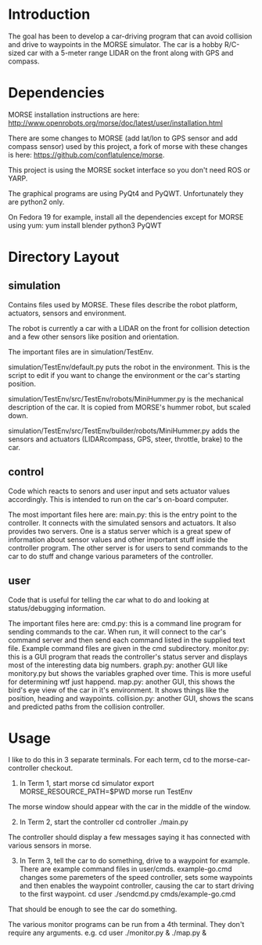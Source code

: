 Introduction
============

The goal has been to develop a car-driving program that can avoid collision and drive to waypoints in the MORSE simulator. The car is a hobby R/C-sized car with a 5-meter range LIDAR on the front along with GPS and compass.

Dependencies
============

MORSE installation instructions are here:
http://www.openrobots.org/morse/doc/latest/user/installation.html

There are some changes to MORSE (add lat/lon to GPS sensor and add compass sensor) used by this project, a fork of morse with these changes is here: https://github.com/conflatulence/morse.

This project is using the MORSE socket interface so you don't need ROS or YARP.

The graphical programs are using PyQt4 and PyQWT. Unfortunately they are python2 only.

On Fedora 19 for example, install all the dependencies except for MORSE using yum:
yum install blender python3 PyQWT

Directory Layout
================

simulation
----------

Contains files used by MORSE. These files describe the robot platform, actuators, sensors and environment.

The robot is currently a car with a LIDAR on the front for collision detection and a few other sensors like position and orientation.

The important files are in simulation/TestEnv.

simulation/TestEnv/default.py puts the robot in the environment. This is the script to edit if you want to change the environment or the car's starting position.

simulation/TestEnv/src/TestEnv/robots/MiniHummer.py is the mechanical description of the car. It is copied from MORSE's hummer robot, but scaled down.

simulation/TestEnv/src/TestEnv/builder/robots/MiniHummer.py adds the sensors and actuators (LIDARcompass, GPS, steer, throttle, brake) to the car.

control 
-------

Code which reacts to senors and user input and sets actuator values accordingly. This is intended to run on the car's on-board computer.

The most important files here are:
main.py: this is the entry point to the controller. It connects with the simulated sensors and actuators. It also provides two servers. One is a status server which is a great spew of information about sensor values and other important stuff inside the controller program. The other server is for users to send commands to the car to do stuff and change various parameters of the controller.

user
----

Code that is useful for telling the car what to do and looking at status/debugging information. 

The important files here are:
cmd.py: this is a command line program for sending commands to the car. When run, it will connect to the car's command server and then send each command listed in the supplied text file. Example command files are given in the cmd subdirectory.
monitor.py: this is a GUI program that reads the controller's status server and displays most of the interesting data big numbers.
graph.py: another GUI like monitory.py but shows the variables graphed over time. This is more useful for determining wtf just happend.
map.py: another GUI, this shows the bird's eye view of the car in it's environment. It shows things like the position, heading and waypoints.
collision.py: another GUI, shows the scans and predicted paths from the collision controller.

Usage
=====

I like to do this in 3 separate terminals. For each term, cd to the morse-car-controller checkout.

1. In Term 1, start morse
	cd simulator
	export MORSE_RESOURCE_PATH=$PWD
	morse run TestEnv

The morse window should appear with the car in the middle of the window.

2. In Term 2, start the controller
	cd controller
	./main.py

The controller should display a few messages saying it has connected with various sensors in morse.

3. In Term 3, tell the car to do something, drive to a waypoint for example. There are example command files in user/cmds. example-go.cmd changes some paremeters of the speed controller, sets some waypoints and then enables the waypoint controller, causing the car to start driving to the first waypoint.
	cd user
	./sendcmd.py cmds/example-go.cmd

That should be enough to see the car do something.

The various monitor programs can be run from a 4th terminal. They don't require any arguments. e.g.
	cd user
	./monitor.py &
	./map.py &


